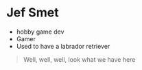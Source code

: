 # Jef Smet

- hobby game dev
- Gamer
- Used to have a labrador retriever

>Well, well, well, look what we have here
